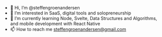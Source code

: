 - 👋 Hi, I’m @steffengroenandersen
- 👀 I’m interested in SaaS, digital tools and solopreneurship
- 🌱 I’m currently learning Node, Svelte, Data Structures and Algorithms, and mobile development with React Native
- 📫 How to reach me steffengroenandersen@gmail.com

<!---
steffengroenandersen/steffengroenandersen is a ✨ special ✨ repository because its `README.md` (this file) appears on your GitHub profile.
You can click the Preview link to take a look at your changes.
--->
